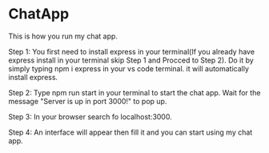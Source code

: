 # ChatApp
This is how you run my chat app.

Step 1: You first need to install express in your terminal(If you already have express install in your terminal skip Step 1 and Procced to Step 2). Do it by simply typing npm i express in your vs code terminal. it will automatically install express. 

Step 2: Type npm run start in your terminal to start the chat app. Wait for the message "Server is up in port 3000!" to pop up. 

Step 3: In your browser search fo localhost:3000. 

Step 4: An interface will appear then fill it and you can start using my chat app.
